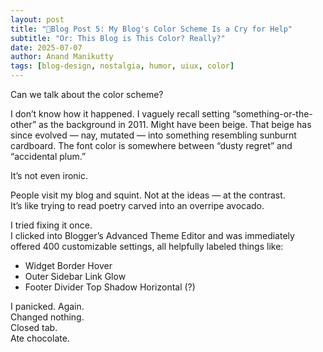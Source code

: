 ```yaml
---
layout: post
title: "🧵Blog Post 5: My Blog's Color Scheme Is a Cry for Help"
subtitle: "Or: This Blog is This Color? Really?"
date: 2025-07-07
author: Anand Manikutty
tags: [blog-design, nostalgia, humor, uiux, color]
---
```




Can we talk about the color scheme?

I don’t know how it happened. I vaguely recall setting “something-or-the-other” as the background in 2011. Might have been beige. That beige has since evolved — nay, mutated — into something resembling sunburnt cardboard. The font color is somewhere between “dusty regret” and “accidental plum.”

It’s not even ironic.

People visit my blog and squint. Not at the ideas — at the contrast.  
It’s like trying to read poetry carved into an overripe avocado.

I tried fixing it once.  
I clicked into Blogger’s Advanced Theme Editor and was immediately offered 400 customizable settings, all helpfully labeled things like:

- Widget Border Hover  
- Outer Sidebar Link Glow  
- Footer Divider Top Shadow Horizontal (?)  

I panicked. Again.  
Changed nothing.  
Closed tab.  
Ate chocolate.

